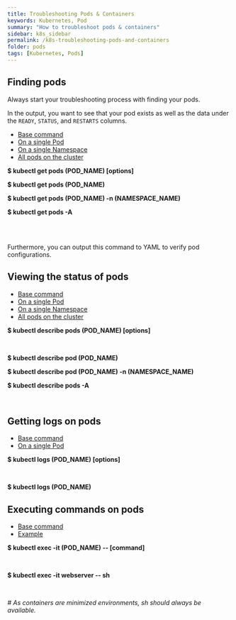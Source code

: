 ```yaml
---
title: Troubleshooting Pods & Containers
keywords: Kubernetes, Pod
summary: "How to troubleshoot pods & containers"
sidebar: k8s_sidebar
permalink: /k8s-troubleshooting-pods-and-containers
folder: pods
tags: [Kubernetes, Pods]
---
```


## Finding pods

Always start your troubleshooting process with finding your pods.

In the output, you want to see that your pod exists as well as the data under the `READY`, `STATUS`, and `RESTARTS` columns.

<ul id="profileTabs" class="nav nav-tabs">
    <li class="active"><a href="#get-pods-baseCommand" data-toggle="tab">Base command</a></li>
    <li><a href="#get-pods-single-pod" data-toggle="tab">On a single Pod</a></li>
    <li><a href="#get-pods-namespace" data-toggle="tab">On a single Namespace</a></li>
    <li><a href="#get-pods-all" data-toggle="tab">All pods on the cluster</a></li>
</ul>
<div class="tab-content">
    <div role="tabpanel" class="tab-pane active" id="get-pods-baseCommand">
        <p><b>$ kubectl get pods (POD_NAME) [options] </b></p>
    </div>
    <div role="tabpanel" class="tab-pane" id="get-pods-single-pod">
        <p><b>$ kubectl get pods (POD_NAME) </b></p>
    </div>
    <div role="tabpanel" class="tab-pane" id="get-pods-namespace">
        <p><b>$ kubectl get pods (POD_NAME) -n (NAMESPACE_NAME) </b></p>
    </div>
    <div role="tabpanel" class="tab-pane" id="get-pods-all">
        <p><b>$ kubectl get pods -A </b></p>
    </div><br>
</div><br>

Furthermore, you can output this command to YAML to verify pod configurations.

## Viewing the status of pods

<ul id="profileTabs" class="nav nav-tabs">
    <li class="active"><a href="#describe-pods-baseCommand" data-toggle="tab">Base command</a></li>
    <li><a href="#describe-single-pod" data-toggle="tab">On a single Pod</a></li>
    <li><a href="#describe-pods-namespace" data-toggle="tab">On a single Namespace</a></li>
    <li><a href="#describe-pods-all" data-toggle="tab">All pods on the cluster</a></li>
</ul>
<div class="tab-content">
    <div role="tabpanel" class="tab-pane active" id="describe-pods-baseCommand">
        <p><b>$ kubectl describe pods (POD_NAME) [options] </b></p><br>
    </div>
    <div role="tabpanel" class="tab-pane" id="describe-single-pod">
        <p><b>$ kubectl describe pod (POD_NAME) </b></p>
    </div>
    <div role="tabpanel" class="tab-pane" id="describe-pods-namespace">
        <p><b>$ kubectl describe pod (POD_NAME) -n (NAMESPACE_NAME) </b></p>
    </div>
    <div role="tabpanel" class="tab-pane" id="describe-pods-all">
        <p><b>$ kubectl describe pods -A </b></p>
    </div><br>
</div>

## Getting logs on pods

<ul id="profileTabs" class="nav nav-tabs">
    <li class="active"><a href="#kubectl-logs-baseCommand" data-toggle="tab">Base command</a></li>
    <li><a href="#kubectl-logs-single-pod" data-toggle="tab">On a single Pod</a></li>
</ul>
<div class="tab-content">
    <div role="tabpanel" class="tab-pane active" id="kubectl-logs-baseCommand">
        <p><b>$ kubectl logs (POD_NAME) [options] </b></p><br>
    </div>
    <div role="tabpanel" class="tab-pane" id="kubectl-logs-single-pod">
        <p><b>$ kubectl logs (POD_NAME) </b></p>
    </div>
</div>

## Executing commands on pods

<ul id="profileTabs" class="nav nav-tabs">
    <li class="active"><a href="#kubectl-executingCommands-baseCommand" data-toggle="tab">Base command</a></li>
    <li><a href="#kubectl-executingCommands-example" data-toggle="tab">Example</a></li>
</ul>
<div class="tab-content">
    <div role="tabpanel" class="tab-pane active" id="kubectl-executingCommands-baseCommand">
        <p><b>$ kubectl exec -it (POD_NAME) -- [command] </b></p>
        <br>
    </div>
    <div role="tabpanel" class="tab-pane" id="kubectl-executingCommands-example">
        <p><b>$ kubectl exec -it webserver -- sh </b></p>
        <br>
        <p><i># As containers are minimized environments, sh should always be available.</i></p>
    </div>
</div>

<!-- ## Using Port Forwarding to access pods

This exposes a Pod port on the kubectl host that forwards to the Pod. -->
